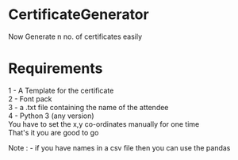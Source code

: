 # CertificateGenerator
Now Generate n no. of certificates easily
# Requirements
1 - A Template for the certificate<br/>
2 - Font pack <br/>
3 - a .txt file containing the name of the attendee <br/>
4 - Python 3 (any version) <br/>
You have to set the x,y co-ordinates manually for one time<br/> 
That's it you are good to go <br/>

Note : -
if you have names in a csv file then you can use the pandas 
